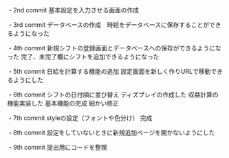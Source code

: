 ・2nd commit
基本設定を入力させる画面の作成

・3rd commit
データベースの作成　時給をデータベースに保存することができるようになった

・4th commit
新規シフトの登録画面とデータベースへの保存ができるようになった
完了、未完了欄にシフトを追加できるようになった

・5th commit
日給を計算する機能の追加
設定画面を新しく作りURLで移動できるようにした

・6th commit
シフトの日付順に並び替え
ディズプレイの作成した
収益計算の機能実装した
基本機能の完成
細かい修正

・7th commit
styleの設定（フォントや色分け）
完成

・8th commit
設定をしていないときに新規追加ページを開かないようにした

・9th commit
提出用にコードを整理